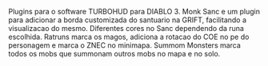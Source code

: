 Plugins para o software TURBOHUD para DIABLO 3.
Monk Sanc e um plugin para adicionar a borda customizada do santuario na GRIFT, facilitando a visualizacao do mesmo.
Diferentes cores no Sanc dependendo da runa escolhida.
Ratruns marca os magos, adiciona a rotacao do COE no pe do personagem e marca o ZNEC no minimapa.
Summom Monsters marca todos os mobs que summonam outros mobs no mapa e no solo.

